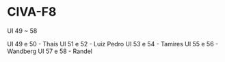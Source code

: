 # CIVA-F8
UI 49 ~ 58

UI 49 e 50 - Thaís
UI 51 e 52 - Luiz Pedro
UI 53 e 54 - Tamires
UI 55 e 56 - Wandberg
UI 57 e 58 - Randel
